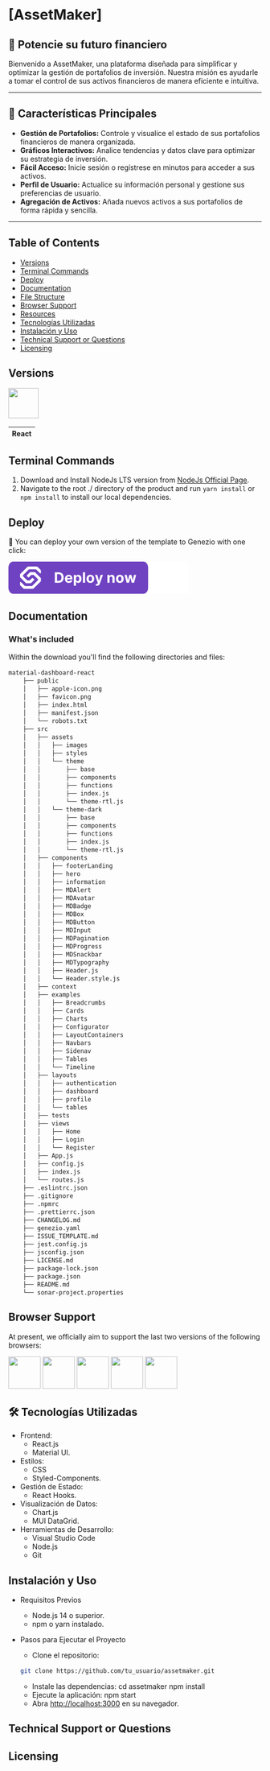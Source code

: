 # [AssetMaker]

## 📖 **Potencie su futuro financiero**
Bienvenido a AssetMaker, una plataforma diseñada para simplificar y optimizar la gestión de portafolios de inversión. Nuestra misión es ayudarle a tomar el control de sus activos financieros de manera eficiente e intuitiva.

---

## 🚀 **Características Principales**
- **Gestión de Portafolios:** Controle y visualice el estado de sus portafolios financieros de manera organizada.
- **Gráficos Interactivos:** Analice tendencias y datos clave para optimizar su estrategia de inversión.
- **Fácil Acceso:** Inicie sesión o regístrese en minutos para acceder a sus activos.
- **Perfil de Usuario:** Actualice su información personal y gestione sus preferencias de usuario.
- **Agregación de Activos:** Añada nuevos activos a sus portafolios de forma rápida y sencilla.

---

## Table of Contents

- [Versions](#versions)
- [Terminal Commands](#terminal-commands)
- [Deploy](#deploy)
- [Documentation](#documentation)
- [File Structure](#file-structure)
- [Browser Support](#browser-support)
- [Resources](#resources)
- [Tecnologías Utilizadas](#tecnologías-utilizadas)
- [Instalación y Uso](#instalación-y-uso)
- [Technical Support or Questions](#technical-support-or-questions)
- [Licensing](#licensing)

## Versions

[<img src="https://raw.githubusercontent.com/creativetimofficial/public-assets/master/logos/react-logo.png?raw=true" width="60" height="60" />](https://www.creative-tim.com/product/material-dashboard-react?ref=readme-mdr)

| React |
| ----- |

## Terminal Commands

1. Download and Install NodeJs LTS version from [NodeJs Official Page](https://nodejs.org/en/download/).
2. Navigate to the root ./ directory of the product and run `yarn install` or `npm install` to install our local dependencies.

## Deploy

:rocket: You can deploy your own version of the template to Genezio with one click:

[![Deploy to Genezio](https://raw.githubusercontent.com/Genez-io/graphics/main/svg/deploy-button.svg)](https://app.genez.io/start/deploy?repository=https://github.com/creativetimofficial/material-dashboard-react&utm_source=github&utm_medium=referral&utm_campaign=github-creativetim&utm_term=deploy-project&utm_content=button-head)

## Documentation

### What's included

Within the download you'll find the following directories and files:

```
material-dashboard-react
    ├── public
    │   ├── apple-icon.png
    │   ├── favicon.png
    │   ├── index.html
    │   ├── manifest.json
    │   └── robots.txt
    ├── src
    │   ├── assets
    │   │   ├── images
    │   │   ├── styles
    │   │   └── theme
    │   │       ├── base
    │   │       ├── components
    │   │       ├── functions
    │   │       ├── index.js
    │   │       └── theme-rtl.js
    │   │   └── theme-dark
    │   │       ├── base
    │   │       ├── components
    │   │       ├── functions
    │   │       ├── index.js
    │   │       └── theme-rtl.js
    │   ├── components
    │   │   ├── footerLanding
    │   │   ├── hero
    │   │   ├── information
    │   │   ├── MDAlert
    │   │   ├── MDAvatar
    │   │   ├── MDBadge
    │   │   ├── MDBox
    │   │   ├── MDButton
    │   │   ├── MDInput
    │   │   ├── MDPagination
    │   │   ├── MDProgress
    │   │   ├── MDSnackbar
    │   │   ├── MDTypography
    │   │   ├── Header.js
    │   │   └── Header.style.js
    │   ├── context
    │   ├── examples
    │   │   ├── Breadcrumbs
    │   │   ├── Cards
    │   │   ├── Charts
    │   │   ├── Configurator
    │   │   ├── LayoutContainers
    │   │   ├── Navbars
    │   │   ├── Sidenav
    │   │   ├── Tables
    │   │   └── Timeline
    │   ├── layouts
    │   │   ├── authentication
    │   │   ├── dashboard
    │   │   ├── profile
    │   │   └── tables
    │   ├── tests
    │   ├── views
    │   │   ├── Home
    │   │   ├── Login
    │   │   └── Register
    │   ├── App.js
    │   ├── config.js
    │   ├── index.js
    │   └── routes.js
    ├── .eslintrc.json
    ├── .gitignore
    ├── .npmrc
    ├── .prettierrc.json
    ├── CHANGELOG.md
    ├── genezio.yaml
    ├── ISSUE_TEMPLATE.md
    ├── jest.config.js
    ├── jsconfig.json
    ├── LICENSE.md
    ├── package-lock.json
    ├── package.json
    ├── README.md
    └── sonar-project.properties
```

## Browser Support

At present, we officially aim to support the last two versions of the following browsers:

<img src="https://s3.amazonaws.com/creativetim_bucket/github/browser/chrome.png" width="64" height="64"> <img src="https://s3.amazonaws.com/creativetim_bucket/github/browser/firefox.png" width="64" height="64"> <img src="https://s3.amazonaws.com/creativetim_bucket/github/browser/edge.png" width="64" height="64"> <img src="https://s3.amazonaws.com/creativetim_bucket/github/browser/safari.png" width="64" height="64"> <img src="https://s3.amazonaws.com/creativetim_bucket/github/browser/opera.png" width="64" height="64">

## 🛠️ Tecnologías Utilizadas

- Frontend:
    - React.js
    - Material UI.
- Estilos:
    - CSS
    - Styled-Components.
- Gestión de Estado:
    - React Hooks.
- Visualización de Datos:
    - Chart.js
    - MUI DataGrid.
- Herramientas de Desarrollo:
    - Visual Studio Code
    - Node.js
    - Git

## Instalación y Uso

- Requisitos Previos
    - Node.js 14 o superior.
    - npm o yarn instalado.

- Pasos para Ejecutar el Proyecto
    - Clone el repositorio:
    ```bash
    git clone https://github.com/tu_usuario/assetmaker.git
    ```
    - Instale las dependencias:
    cd assetmaker
    npm install
    - Ejecute la aplicación:
    npm start
    - Abra [http://localhost:3000](http://localhost:3000) en su navegador.

## Technical Support or Questions

## Licensing
